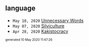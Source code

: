 ## language

* <code>May 10, 2020</code> [Unnecessary Words](2020-05-10T09-44-37-unnecessary-words.md)
* <code>May 07, 2020</code> [Silviculture](2020-05-07T10-06-23-silviculture.md)
* <code>Apr 28, 2020</code> [Kakistocracy](2020-04-28T21-52-07-kakistocracy.md)

<sup><sub>generated 10 May 2020 11:47:26</sub></sup>

